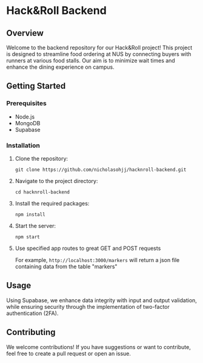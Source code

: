 # Hack&Roll Backend

## Overview

Welcome to the backend repository for our Hack&Roll project! This project is designed to streamline food ordering at NUS by connecting buyers with runners at various food stalls. Our aim is to minimize wait times and enhance the dining experience on campus.

## Getting Started

### Prerequisites

- Node.js
- MongoDB
- Supabase

### Installation

1. Clone the repository:

    ```
    git clone https://github.com/nicholasohjj/hacknroll-backend.git
   ```

3. Navigate to the project directory:

    ```
   cd hacknroll-backend
   ```

5. Install the required packages:

    `npm install`

6. Start the server:

    `npm start`

7. Use specified app routes to great GET and POST requests

    For example, `http://localhost:3000/markers` will return a json file containing data from the table "markers"
    
## Usage

Using Supabase, we enhance data integrity with input and output validation, while ensuring security through the implementation of two-factor authentication (2FA).

## Contributing

We welcome contributions! If you have suggestions or want to contribute, feel free to create a pull request or open an issue.
